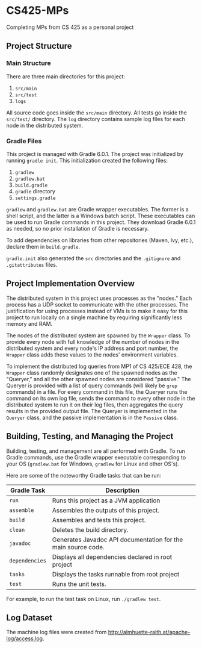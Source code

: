 # CS425-MPs
Completing MPs from CS 425 as a personal project

## Project Structure

### Main Structure
There are three main directories for this project:

1. `src/main`
2. `src/test`
3. `logs`

All source code goes inside the `src/main` directory. All tests go inside the `src/test/` directory. The `log` directory contains sample log files for each node in the distributed system.

### Gradle Files
This project is managed with Gradle 6.0.1. The project was initialized by running `gradle init`. This initialization created the following files:

1. `gradlew`
2. `gradlew.bat`
3. `build.gradle`
4. `gradle` directory
5. `settings.gradle`

`gradlew` and `gradlew.bat` are Gradle wrapper executables. The former is a shell script, and the latter is a Windows batch script. These executables can be used to run Gradle commands in this project. They download Gradle 6.0.1 as needed, so no prior installation of Gradle is necessary.

To add dependencies on libraries from other repositories (Maven, Ivy, etc.), declare them in `build.gradle`.

`gradle.init` also generated the `src` directories and the `.gitignore` and `.gitattributes` files.

## Project Implementation Overview
The distributed system in this project uses processes as the "nodes." Each process has a UDP socket to communicate with the other processes. The justification for using processes instead of VMs is to make it easy for this project to run locally on a single machine by requiring significantly less memory and RAM.

The nodes of the distributed system are spawned by the `Wrapper` class. To provide every node with full knowledge of the number of nodes in the distributed system and every node's IP address and port number, the `Wrapper` class adds these values to the nodes' environment variables.

To implement the distributed log queries from MP1 of CS 425/ECE 428, the `Wrapper` class randomly designates one of the spawned nodes as the "Queryer," and all the other spawned nodes are considered "passive." The Queryer is provided with a list of query commands (will likely be `grep` commands) in a file. For every command in this file, the Queryer runs the command on its own log file, sends the command to every other node in the distributed system to run it on their log files, then aggregates the query results in the provided output file. The Queryer is implemented in the `Queryer` class, and the passive implementation is in the `Passive` class.

## Building, Testing, and Managing the Project
Building, testing, and management are all performed with Gradle. To run Gradle commands, use the Gradle wrapper executable corresponding to your OS (`gradlew.bat` for Windows, `gradlew` for Linux and other OS's).

Here are some of the noteworthy Gradle tasks that can be run:

Gradle Task | Description
----------- | -----------
`run` | Runs this project as a JVM application
`assemble` | Assembles the outputs of this project.
`build` | Assembles and tests this project.
`clean` | Deletes the build directory.
`javadoc` | Generates Javadoc API documentation for the main source code.
`dependencies` | Displays all dependencies declared in root project
`tasks` | Displays the tasks runnable from root project
`test` | Runs the unit tests.

For example, to run the test task on Linux, run `./gradlew test`.

## Log Dataset
The machine log files were created from http://almhuette-raith.at/apache-log/access.log.
